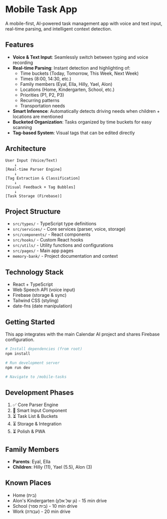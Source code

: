 # Mobile Task App

A mobile-first, AI-powered task management app with voice and text input, real-time parsing, and intelligent context detection.

## Features

- **Voice & Text Input**: Seamlessly switch between typing and voice recording
- **Real-time Parsing**: Instant detection and highlighting of:
  - Time buckets (Today, Tomorrow, This Week, Next Week)
  - Times (8:00, 14:30, etc.)
  - Family members (Eyal, Ella, Hilly, Yael, Alon)
  - Locations (Home, Kindergarten, School, etc.)
  - Priorities (P1, P2, P3)
  - Recurring patterns
  - Transportation needs
- **Smart Inference**: Automatically detects driving needs when children + locations are mentioned
- **Bucketed Organization**: Tasks organized by time buckets for easy scanning
- **Tag-based System**: Visual tags that can be edited directly

## Architecture

```
User Input (Voice/Text)
    ↓
[Real-time Parser Engine]
    ↓
[Tag Extraction & Classification]
    ↓
[Visual Feedback + Tag Bubbles]
    ↓
[Task Storage (Firebase)]
```

## Project Structure

- `src/types/` - TypeScript type definitions
- `src/services/` - Core services (parser, voice, storage)
- `src/components/` - React components
- `src/hooks/` - Custom React hooks
- `src/utils/` - Utility functions and configurations
- `src/pages/` - Main app pages
- `memory-bank/` - Project documentation and context

## Technology Stack

- React + TypeScript
- Web Speech API (voice input)
- Firebase (storage & sync)
- Tailwind CSS (styling)
- date-fns (date manipulation)

## Getting Started

This app integrates with the main Calendar AI project and shares Firebase configuration.

```bash
# Install dependencies (from root)
npm install

# Run development server
npm run dev

# Navigate to /mobile-tasks
```

## Development Phases

1. ✅ Core Parser Engine
2. 🚧 Smart Input Component
3. ⏳ Task List & Buckets
4. ⏳ Storage & Integration
5. ⏳ Polish & PWA

## Family Members

- **Parents**: Eyal, Ella
- **Children**: Hilly (11), Yael (5.5), Alon (3)

## Known Places

- Home (בית)
- Alon's Kindergarten (גן של אלון) - 15 min drive
- School (בית ספר) - 10 min drive
- Work (עבודה) - 20 min drive
